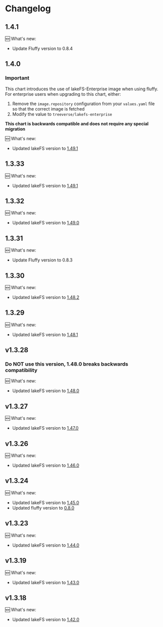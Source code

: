 # Changelog

## 1.4.1

:new: What's new:
- Update Fluffy version to 0.8.4

## 1.4.0

### Important

This chart introduces the use of lakeFS-Enterprise image when using fluffy.
For enterprise users when upgrading to this chart, either:
1. Remove the `image.repository` configuration from your `values.yaml` file so that the correct image is fetched
2. Modify the value to `treeverse/lakefs-enterprise`

**This chart is backwards compatible and does not require any special migration**

:new: What's new:
- Updated lakeFS version to [1.49.1](https://github.com/treeverse/lakeFS/releases/tag/v1.49.1)

## 1.3.33

:new: What's new:
- Updated lakeFS version to [1.49.1](https://github.com/treeverse/lakeFS/releases/tag/v1.49.1)


## 1.3.32

:new: What's new:
- Updated lakeFS version to [1.49.0](https://github.com/treeverse/lakeFS/releases/tag/v1.49.0)

## 1.3.31

:new: What's new:
- Update Fluffy version to 0.8.3

## 1.3.30

:new: What's new:
- Updated lakeFS version to [1.48.2](https://github.com/treeverse/lakeFS/releases/tag/v1.48.2)

## 1.3.29

:new: What's new:
- Updated lakeFS version to [1.48.1](https://github.com/treeverse/lakeFS/releases/tag/v1.48.1)

## v1.3.28

### Do **NOT** use this version, 1.48.0 breaks backwards compatibility

:new: What's new:
- Updated lakeFS version to [1.48.0](https://github.com/treeverse/lakeFS/releases/tag/v1.48.0)

## v1.3.27

:new: What's new:
- Updated lakeFS version to [1.47.0](https://github.com/treeverse/lakeFS/releases/tag/v1.47.0)

## v1.3.26

:new: What's new:
- Updated lakeFS version to [1.46.0](https://github.com/treeverse/lakeFS/releases/tag/v1.46.0)

## v1.3.24

:new: What's new:
- Updated lakeFS version to [1.45.0](https://github.com/treeverse/lakeFS/releases/tag/v1.45.0)
- Updated fluffy version to [0.8.0](https://github.com/treeverse/fluffy/releases/tag/v0.8.0)

## v1.3.23

:new: What's new:
- Updated lakeFS version to [1.44.0](https://github.com/treeverse/lakeFS/releases/tag/v1.44.0)

## v1.3.19

:new: What's new:
- Updated lakeFS version to [1.43.0](https://github.com/treeverse/lakeFS/releases/tag/v1.43.0)

## v1.3.18

:new: What's new:
- Updated lakeFS version to [1.42.0](https://github.com/treeverse/lakeFS/releases/tag/v1.42.0)
